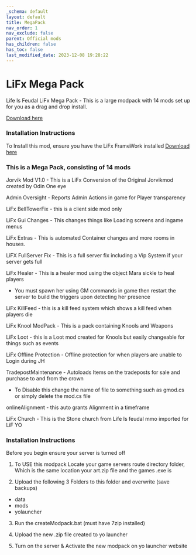 ```yaml
---
_schema: default
layout: default
title: MegaPack
nav_order: 1
nav_exclude: false
parent: Official mods
has_children: false
has_toc: false
last_modified_date: 2023-12-08 19:28:22
---
```

# LiFx Mega Pack 

Life Is Feudal LiFx Mega Pack - This is a large modpack with 14 mods set up for you as a drag and drop install.

[Download here](https://github.com/LiF-x/AdminOversight/releases/latest)&nbsp;

### Installation Instructions

To Install this mod, ensure you have the LiFx FrameWork installed [Download here](https://lifxmod.com/)


### This is a Mega Pack, consisting of 14 mods
Jorvik Mod V1.0 - This is a LiFx Conversion of the Original Jorvikmod created by Odin One eye

Admin Oversight - Reports Admin Actions in game for Player transparency 

LiFx BellTowerFix - this is a client side mod only 

LiFx Gui Changes - This changes things like Loading screens and ingame menus

LiFx Extras - This is automated Container changes and more rooms in houses.

LiFX FullServer Fix - This is a full server fix including a Vip System if your server gets full

LiFx Healer - This is a healer mod using the object Mara sickle to heal players 
- You must spawn her using GM commands in game then restart the server to build the triggers upon detecting her presence

LiFx KillFeed - this is a kill feed system which shows a kill feed when players die

LiFx Knool ModPack - This is a pack containing Knools and Weapons

LiFx Loot - this is a Loot mod created for Knools but easily changeable for things such as events

LiFx Offline Protection - Offline protection for when players are unable to Login during JH

TradepostMaintenance - Autoloads Items on the tradeposts for sale and purchase to and from the crown
- To Disable this change the name of file to something such as gmod.cs or simply delete the mod.cs file

onlineAlignment - this auto grants Alignment in a timeframe

LiFx Church - This is the Stone church from Life Is feudal mmo imported for LiF YO

### Installation Instructions
Before you begin ensure your server is turned off

1. To USE this modpack Locate your game servers route directory folder, Which is the same location your art.zip file and the games .exe is

2. Upload the following 3 Folders to this folder and overwrite (save backups)
- data
- mods
- yolauncher

3. Run the createModpack.bat (must have 7zip installed)

4. Upload the new .zip file created to yo launcher

5. Turn on the server & Activate the new modpack on yo launcher website


 
